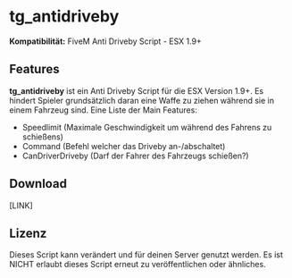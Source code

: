 # tg_antidriveby
**Kompatibilität:** FiveM Anti Driveby Script - ESX 1.9+

## Features
**tg_antidriveby** ist ein Anti Driveby Script für die ESX Version 1.9+. Es hindert Spieler grundsätzlich daran eine Waffe zu ziehen während sie in einem Fahrzeug sind. Eine Liste der Main Features:
- Speedlimit (Maximale Geschwindigkeit um während des Fahrens zu schießens)
- Command (Befehl welcher das Driveby an-/abschaltet)
- CanDriverDriveby (Darf der Fahrer des Fahrzeugs schießen?)

## Download
[LINK]

## Lizenz
Dieses Script kann verändert und für deinen Server genutzt werden. Es ist NICHT erlaubt dieses Script erneut zu veröffentlichen oder ähnliches.
